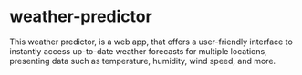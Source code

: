 # weather-predictor
This weather predictor, is a web app, that offers a user-friendly interface to instantly access up-to-date weather forecasts for multiple locations, presenting data such as temperature, humidity, wind speed, and more.
